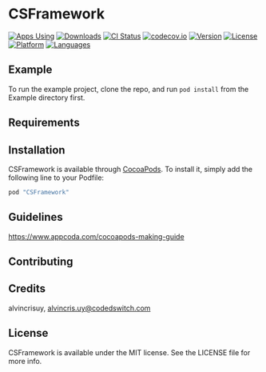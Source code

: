 # CSFramework

[![Apps Using](https://img.shields.io/cocoapods/at/CSFramework.svg?label=Apps%20Using%20CFramework&colorB=28B9FE)](http://cocoapods.org/pods/CSFramework)
[![Downloads](https://img.shields.io/cocoapods/dt/CSFramework.svg?label=Total%20Downloads&colorB=28B9FE)](http://cocoapods.org/pods/CSFramework)
[![CI Status](http://img.shields.io/travis/codedswitch/CSFramework.svg?style=flat)](https://travis-ci.org/codedswitch/CSFramework)
[![codecov.io](https://codecov.io/github/codedswitch/CSFramework/coverage.svg?branch=master)](https://codecov.io/github/codedswitch/CSFramework?branch=master)
[![Version](https://img.shields.io/cocoapods/v/CSFramework.svg?style=flat)](http://cocoapods.org/pods/CSFramework)
[![License](https://img.shields.io/cocoapods/l/CSFramework.svg?style=flat)](http://cocoapods.org/pods/CSFramework)
[![Platform](https://img.shields.io/cocoapods/p/CSFramework.svg?style=flat)](http://cocoapods.org/pods/CSFramework)
[![Languages](https://img.shields.io/badge/languages-ObjC-orange.svg)](http://cocoapods.org/pods/CSFramework)

## Example

To run the example project, clone the repo, and run `pod install` from the Example directory first.

## Requirements

## Installation

CSFramework is available through [CocoaPods](http://cocoapods.org). To install
it, simply add the following line to your Podfile:

```ruby
pod "CSFramework"
```

## Guidelines

https://www.appcoda.com/cocoapods-making-guide

## Contributing

## Credits

alvincrisuy, alvincris.uy@codedswitch.com

## License

CSFramework is available under the MIT license. See the LICENSE file for more info.
